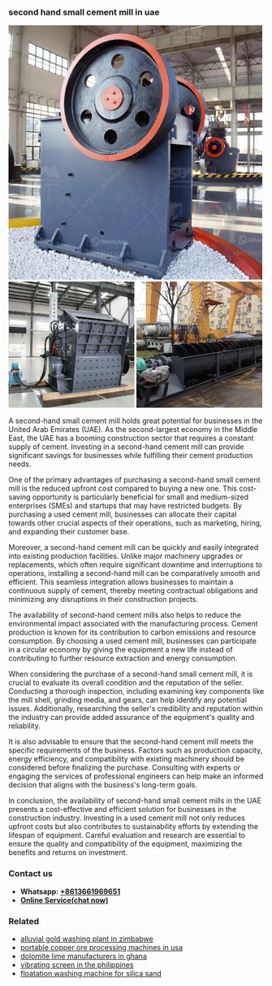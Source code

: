 <h3>second hand small cement mill in uae</h3><img src='1708587324.jpg' alt=''><p>A second-hand small cement mill holds great potential for businesses in the United Arab Emirates (UAE). As the second-largest economy in the Middle East, the UAE has a booming construction sector that requires a constant supply of cement. Investing in a second-hand cement mill can provide significant savings for businesses while fulfilling their cement production needs.</p><p>One of the primary advantages of purchasing a second-hand small cement mill is the reduced upfront cost compared to buying a new one. This cost-saving opportunity is particularly beneficial for small and medium-sized enterprises (SMEs) and startups that may have restricted budgets. By purchasing a used cement mill, businesses can allocate their capital towards other crucial aspects of their operations, such as marketing, hiring, and expanding their customer base.</p><p>Moreover, a second-hand cement mill can be quickly and easily integrated into existing production facilities. Unlike major machinery upgrades or replacements, which often require significant downtime and interruptions to operations, installing a second-hand mill can be comparatively smooth and efficient. This seamless integration allows businesses to maintain a continuous supply of cement, thereby meeting contractual obligations and minimizing any disruptions in their construction projects.</p><p>The availability of second-hand cement mills also helps to reduce the environmental impact associated with the manufacturing process. Cement production is known for its contribution to carbon emissions and resource consumption. By choosing a used cement mill, businesses can participate in a circular economy by giving the equipment a new life instead of contributing to further resource extraction and energy consumption.</p><p>When considering the purchase of a second-hand small cement mill, it is crucial to evaluate its overall condition and the reputation of the seller. Conducting a thorough inspection, including examining key components like the mill shell, grinding media, and gears, can help identify any potential issues. Additionally, researching the seller's credibility and reputation within the industry can provide added assurance of the equipment's quality and reliability.</p><p>It is also advisable to ensure that the second-hand cement mill meets the specific requirements of the business. Factors such as production capacity, energy efficiency, and compatibility with existing machinery should be considered before finalizing the purchase. Consulting with experts or engaging the services of professional engineers can help make an informed decision that aligns with the business's long-term goals.</p><p>In conclusion, the availability of second-hand small cement mills in the UAE presents a cost-effective and efficient solution for businesses in the construction industry. Investing in a used cement mill not only reduces upfront costs but also contributes to sustainability efforts by extending the lifespan of equipment. Careful evaluation and research are essential to ensure the quality and compatibility of the equipment, maximizing the benefits and returns on investment.</p><h3>Contact us</h3><ul><li><strong>Whatsapp:&nbsp;<a href="https://wa.me/8613661969651">+8613661969651</a></strong></li><li><a href="https://swt.shibang-china.com/?git&amp;zhl&amp;second hand small cement mill in uae"><strong>Online Service(chat now)</strong></a></li></ul><h3>Related</h3><ul><li><a href='alluvial gold washing plant in zimbabwe.md'>alluvial gold washing plant in zimbabwe</a></li><li><a href='portable copper ore processing machines in usa.md'>portable copper ore processing machines in usa</a></li><li><a href='dolomite lime manufacturers in ghana.md'>dolomite lime manufacturers in ghana</a></li><li><a href='vibrating screen in the philippines.md'>vibrating screen in the philippines</a></li><li><a href='floatation washing machine for silica sand.md'>floatation washing machine for silica sand</a></li></ul>